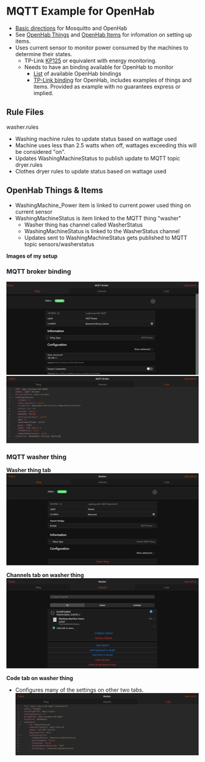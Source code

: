 # MQTT Example for OpenHab
- [Basic directions](https://community.openhab.org/t/oh3-mqtt-setup-and-configuration) for Mosquitto and OpenHab
- See [OpenHab Things](https://www.openhab.org/docs/configuration/things.html) and [OpenHab Items](https://www.openhab.org/docs/configuration/items.html) for infomation on setting up items.
- Uses current sensor to monitor power consumed by the machines to determine their states.
  - TP-Link [KP125](https://www.kasasmart.com/us/products/smart-plugs/kasa-smart-plug-slim-energy-monitoring-kp125) or equivalent with energy monitoring.
  - Needs to have an binding available for OpenHab to monitor
    - [List](https://www.openhab.org/addons/) of available OpenHab bindings
	- [TP-Link binding](https://www.openhab.org/addons/bindings/tplinksmarthome/) for OpenHab, includes examples of things and items.
Provided as example with no guarantees express or implied.


## Rule Files
washer.rules
 - Washing machine rules to update status based on wattage used
 - Machine uses less than 2.5 watts when off, wattages exceeding this will be considered "on".
 - Updates WashingMachineStatus to publish update to MQTT topic
dryer.rules
 - Clothes dryer rules to update status based on wattage used
 
## OpenHab Things & Items
 - WashingMachine_Power item is linked to current power used thing on current sensor
 - WashingMachineStatus is item linked to the MQTT thing "washer"
   - Washer thing has channel called WasherStatus
   - WashingMachineStatus is linked to the WasherStatus channel
   - Updates sent to WashingMachineStatus gets published to MQTT topic sensors/washerstatus

**Images of my setup**
### MQTT broker binding
![MQTT broker binding](/assets/images/MQTT%20Broker%20Binding1.png)
![MQTT broker binding code](/assets/images/MQTT%20Broker%20Binding2.png)

### MQTT washer thing
**Washer thing tab**
![MQTT washer thing](/assets/images/MQTT%20Washer%20Thing.png)

**Channels tab on washer thing**
![MQTT washer channels](/assets/images/MQTT%20Washer%20Channels.png)

**Code tab on washer thing**
 - Configures many of the settings on other two tabs.
![MQTT washer code](/assets/images/MQTT%20Washer%20Code.png)
